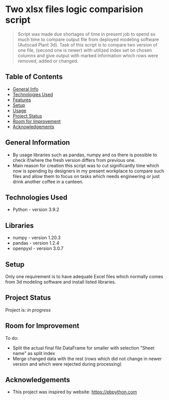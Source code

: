 # Two xlsx files logic comparision script
> Script was made due shortages of time in present job to spend so much time to compare output file from deployed
> modeling software (Autocad Plant 3d). Task of this script is to compare two version of one file,
> (second one is newer) with utilized index set on chosen columns and give output with marked information which rows
> were removed, added or changed.


## Table of Contents
* [General Info](#general-information)
* [Technologies Used](#technologies-used)
* [Features](#features)
* [Setup](#setup)
* [Usage](#usage)
* [Project Status](#project-status)
* [Room for Improvement](#room-for-improvement)
* [Acknowledgements](#acknowledgements)

<!-- * [License](#license) -->


## General Information
- By usage libraries such as pandas, numpy and os there is 
  possible to check if/where the fresh version differs from previous one.
- Main reason for creation this script was to cut significantly time which now is spending
  by designers in my present workplace to compare such files and allow them to focus on tasks which needs engineering
  or just drink another coffee in a canteen.


## Technologies Used
- Python - version 3.9.2

## Libraries
- numpy - version 1.20.3
- pandas - version 1.2.4
- openpyxl - version 3.0.7


## Setup
Only one requirement is to have adequate Excel files which normally comes from 3d modeling software and install 
listed libraries.


## Project Status
Project is: _in progress_ 


## Room for Improvement
To do:
- Split the actual final file DataFrame for smaller with selection "Sheet name" as split index
- Merge changed data with the rest (rows which did not change in newer version and which were rejected
  during processing)


## Acknowledgements
- This project was inspired by website: https://pbpython.com

<!-- Optional -->
<!-- ## License -->
<!-- This project is open source and available under the [... License](). -->

<!-- You don't have to include all sections - just the one's relevant to your project -->